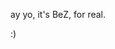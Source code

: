ay yo, it's BeZ, for real.

:)

<!---
BeZ-FR/BeZ-FR is a ✨ special ✨ repository because its `README.md` (this file) appears on your GitHub profile.
You can click the Preview link to take a look at your changes.
--->
